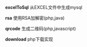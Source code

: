 
**excelToSql** 从EXCEL文件中生成mysql

**rsa**  使用RSA加解密(php,java)

**qrcode** 生成二维码(php,javascript)

**download** php下载实现

